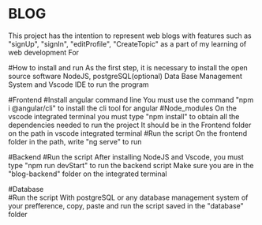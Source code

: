 # BLOG
 This project has the intention to represent web blogs with features such as "signUp", "signIn", "editProfile", "CreateTopic" as a part of my learning of web development
 For 

#How to install and run
As the first step, it is necessary to install the open source software NodeJS, postgreSQL(optional) Data Base Management System and Vscode IDE to run the program

#Frontend
 #Install angular command line
   You must use the command "npm i @angular/cli" to install the cli tool for angular
 #Node_modules
   On the vscode integrated terminal you must type "npm install" to obtain all the dependencies needed to run the project
   It should be in the Frontend folder on the path in vscode integrated terminal
 #Run the script
   On the frontend folder in the path, write "ng serve" to run

#Backend
 #Run the script
  After installing NodeJS and Vscode, you must type "npm run devStart" to run the backend script
  Make sure you are in the "blog-backend" folder on the integrated terminal

#Database  
 #Run the script
   With postgreSQL or any database management system of your prefference, copy, paste and run the script saved in the "database" folder
